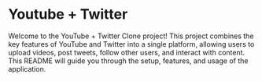 # Youtube + Twitter

Welcome to the YouTube + Twitter Clone project! This project combines the key features of YouTube and Twitter into a single platform, allowing users to upload videos, post tweets, follow other users, and interact with content. This README will guide you through the setup, features, and usage of the application.